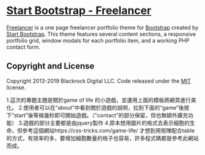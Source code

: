 # [Start Bootstrap - Freelancer](https://startbootstrap.com/template-overviews/freelancer/)

[Freelancer](http://startbootstrap.com/template-overviews/freelancer/) is a one page freelancer portfolio theme for [Bootstrap](http://getbootstrap.com/) created by [Start Bootstrap](http://startbootstrap.com/). This theme features several content sections, a responsive portfolio grid, window modals for each portfolio item, and a working PHP contact form.


## Copyright and License

Copyright 2013-2019 Blackrock Digital LLC. Code released under the [MIT](https://github.com/BlackrockDigital/startbootstrap-freelancer/blob/gh-pages/LICENSE) license.

1.這次的專題主題是關於game of life 的小遊戲，並運用上面的模板將網頁進行美化。
2.使用者可以在“about”中看到關於遊戲的說明，拉到下面的“game”後按下“start”後等候幾秒即可開始遊戲。（"contact"的部分保留，但也無額外擴充功能）
3.遊戲的部分主要都是由jquery製作
4.原本想用圖片的格式去表示細胞的生命，但參考這個網站https://css-tricks.com/game-life/ 才想到用矩陣配合table的方式，有效率的多，要增加細胞數量的格子也容易，許多程式碼都是參考此網站而成。
